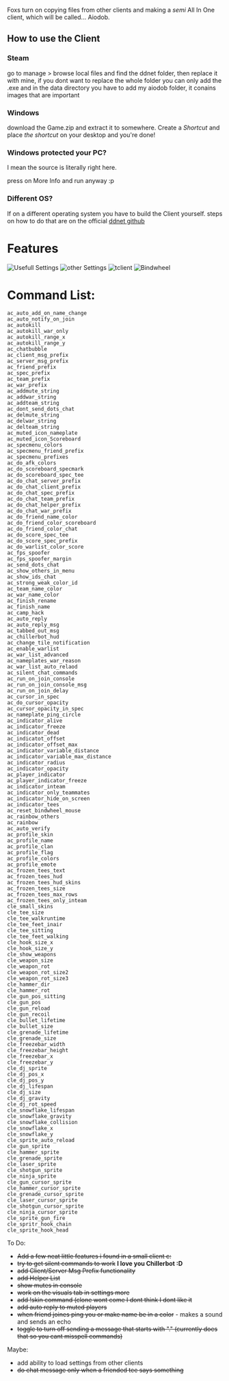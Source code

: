 Foxs turn on copying files from other clients and making a *semi* All In One client, which will be called... Aiodob.

## How to use the Client

### Steam
go to manage > browse local files and find the ddnet folder, then replace it with mine, if you dont want to replace the whole folder you can only add the .exe and in the data directory you have to add my aiodob folder, it conains images that are important
### Windows
download the Game.zip and extract it to somewhere. Create a *Shortcut* and place *the shortcut* on your desktop and you're done!

### Windows protected your PC?

I mean the source is literally right here.

press on More Info and run anyway :p

### Different OS?
If on a different operating system you have to build the Client yourself.
steps on how to do that are on the official [ddnet github](https://github.com/ddnet/ddnet/)

# Features
![Usefull Settings](https://github.com/user-attachments/assets/b6dab982-09e6-423d-8e5f-6ebb81b1f222)
![other Settings](https://github.com/user-attachments/assets/b0ac7d00-f881-4b9a-ab66-37aa295714a8)
![tclient](https://github.com/user-attachments/assets/a6ff1cc5-bdd8-4f12-a11f-b222d4f14d0e)
![Bindwheel](https://github.com/user-attachments/assets/8362b047-b79f-40e0-ad19-56e4fa2a24e1)



# Command List:
```
ac_auto_add_on_name_change
ac_auto_notify_on_join
ac_autokill
ac_autokill_war_only
ac_autokill_range_x
ac_autokill_range_y
ac_chatbubble
ac_client_msg_prefix
ac_server_msg_prefix
ac_friend_prefix
ac_spec_prefix
ac_team_prefix
ac_war_prefix
ac_addmute_string
ac_addwar_string
ac_addteam_string
ac_dont_send_dots_chat
ac_delmute_string
ac_delwar_string
ac_delteam_string
ac_muted_icon_nameplate
ac_muted_icon_Scoreboard
ac_specmenu_colors
ac_specmenu_friend_prefix
ac_specmenu_prefixes
ac_do_afk_colors
ac_do_scoreboard_specmark
ac_do_scoreboard_spec_tee
ac_do_chat_server_prefix
ac_do_chat_client_prefix
ac_do_chat_spec_prefix
ac_do_chat_team_prefix
ac_do_chat_helper_prefix
ac_do_chat_war_prefix
ac_do_friend_name_color
ac_do_friend_color_scoreboard
ac_do_friend_color_chat
ac_do_score_spec_tee
ac_do_score_spec_prefix
ac_do_warlist_color_score
ac_fps_spoofer
ac_fps_spoofer_margin
ac_send_dots_chat
ac_show_others_in_menu
ac_show_ids_chat
ac_strong_weak_color_id
ac_team_name_color
ac_war_name_color
ac_finish_rename
ac_finish_name
ac_camp_hack
ac_auto_reply
ac_auto_reply_msg
ac_tabbed_out_msg
ac_chillerbot_hud
ac_change_tile_notification
ac_enable_warlist
ac_war_list_advanced
ac_nameplates_war_reason
ac_war_list_auto_relaod
ac_silent_chat_commands
ac_run_on_join_console
ac_run_on_join_console_msg
ac_run_on_join_delay
ac_cursor_in_spec
ac_do_cursor_opacity
ac_cursor_opacity_in_spec
ac_nameplate_ping_circle
ac_indicator_alive
ac_indicator_freeze
ac_indicator_dead
ac_indicatot_offset
ac_indicator_offset_max
ac_indicator_variable_distance
ac_indicator_variable_max_distance
ac_indicator_radius
ac_indicator_opacity
ac_player_indicator
ac_player_indicator_freeze
ac_indicator_inteam
ac_indicator_only_teammates
ac_indicator_hide_on_screen
ac_indicator_tees
ac_reset_bindwheel_mouse
ac_rainbow_others
ac_rainbow
ac_auto_verify
ac_profile_skin
ac_profile_name
ac_profile_clan
ac_profile_flag
ac_profile_colors
ac_profile_emote
ac_frozen_tees_text
ac_frozen_tees_hud
ac_frozen_tees_hud_skins
ac_frozen_tees_size
ac_frozen_tees_max_rows
ac_frozen_tees_only_inteam
cle_small_skins
cle_tee_size
cle_tee_walkruntime
cle_tee_feet_inair
cle_tee_sitting
cle_tee_feet_walking
cle_hook_size_x
cle_hook_size_y
cle_show_weapons
cle_weapon_size
cle_weapon_rot
cle_weapon_rot_size2
cle_weapon_rot_size3
cle_hammer_dir
cle_hammer_rot
cle_gun_pos_sitting
cle_gun_pos
cle_gun_reload
cle_gun_recoil
cle_bullet_lifetime
cle_bullet_size
cle_grenade_lifetime
cle_grenade_size
cle_freezebar_width
cle_freezebar_height
cle_freezebar_x
cle_freezebar_y
cle_dj_sprite
cle_dj_pos_x
cle_dj_pos_y
cle_dj_lifespan
cle_dj_size
cle_dj_gravity
cle_dj_rot_speed
cle_snowflake_lifespan
cle_snowflake_gravity
cle_snowflake_collision
cle_snowflake_x
cle_snowflake_y
cle_sprite_auto_reload
cle_gun_sprite
cle_hammer_sprite
cle_grenade_sprite
cle_laser_sprite
cle_shotgun_sprite
cle_ninja_sprite
cle_gun_cursor_sprite
cle_hammer_cursor_sprite
cle_grenade_cursor_sprite
cle_laser_cursor_sprite
cle_shotgun_cursor_sprite
cle_ninja_cursor_sprite
cle_sprite_gun_fire
cle_spritr_hook_chain
cle_sprite_hook_head
```





To Do:
- ~~Add a few neat little features i found in a small client c:~~
- ~~try to get silent commands to     work~~ **I love you Chillerbot :D**
- ~~add Client/Server Msg Prefix functionality~~
- ~~add Helper List~~
- ~~show mutes in console~~
- ~~work on the visuals tab in settings more~~
- ~~add !skin command (clone wont come I dont think I dont like it~~
- ~~add auto reply to muted players~~
- ~~when friend joines ping you or make name be in a color~~ - makes a sound and sends an echo
- ~~toggle to turn off sending a message that starts with "." (currently does that so you cant misspell commands)~~

Maybe:
- add ability to load settings from other clients
- ~~do chat message only when a friended tee says something~~

